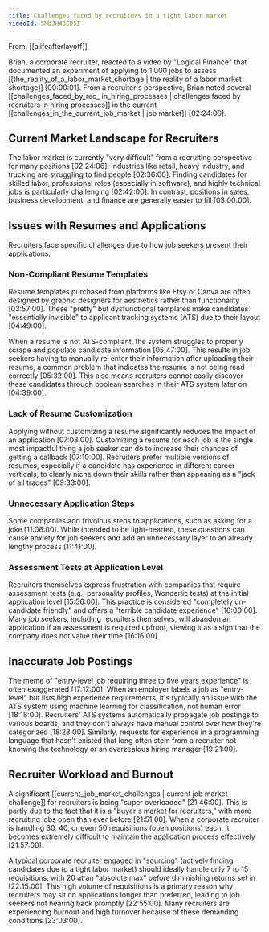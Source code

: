 ```yaml
---
title: Challenges faced by recruiters in a tight labor market
videoId: 5MbJH43CD5I
---
```


From: [[alifeafterlayoff]] <br/> 

Brian, a corporate recruiter, reacted to a video by "Logical Finance" that documented an experiment of applying to 1,000 jobs to assess [[the_reality_of_a_labor_market_shortage | the reality of a labor market shortage]] <a class="yt-timestamp" data-t="00:00:01">[00:00:01]</a>. From a recruiter's perspective, Brian noted several [[challenges_faced_by_rec_ in_hiring_processes | challenges faced by recruiters in hiring processes]] in the current [[challenges_in_the_current_job_market | job market]] <a class="yt-timestamp" data-t="02:24:06">[02:24:06]</a>.

## Current Market Landscape for Recruiters
The labor market is currently "very difficult" from a recruiting perspective for many positions <a class="yt-timestamp" data-t="02:24:06">[02:24:06]</a>. Industries like retail, heavy industry, and trucking are struggling to find people <a class="yt-timestamp" data-t="02:36:00">[02:36:00]</a>. Finding candidates for skilled labor, professional roles (especially in software), and highly technical jobs is particularly challenging <a class="yt-timestamp" data-t="02:42:00">[02:42:00]</a>. In contrast, positions in sales, business development, and finance are generally easier to fill <a class="yt-timestamp" data-t="03:00:00">[03:00:00]</a>.

## Issues with Resumes and Applications
Recruiters face specific challenges due to how job seekers present their applications:

### Non-Compliant Resume Templates
Resume templates purchased from platforms like Etsy or Canva are often designed by graphic designers for aesthetics rather than functionality <a class="yt-timestamp" data-t="03:57:00">[03:57:00]</a>. These "pretty" but dysfunctional templates make candidates "essentially invisible" to applicant tracking systems (ATS) due to their layout <a class="yt-timestamp" data-t="04:49:00">[04:49:00]</a>.

When a resume is not ATS-compliant, the system struggles to properly scrape and populate candidate information <a class="yt-timestamp" data-t="05:47:00">[05:47:00]</a>. This results in job seekers having to manually re-enter their information after uploading their resume, a common problem that indicates the resume is not being read correctly <a class="yt-timestamp" data-t="05:32:00">[05:32:00]</a>. This also means recruiters cannot easily discover these candidates through boolean searches in their ATS system later on <a class="yt-timestamp" data-t="04:39:00">[04:39:00]</a>.

### Lack of Resume Customization
Applying without customizing a resume significantly reduces the impact of an application <a class="yt-timestamp" data-t="07:08:00">[07:08:00]</a>. Customizing a resume for each job is the single most impactful thing a job seeker can do to increase their chances of getting a callback <a class="yt-timestamp" data-t="07:10:00">[07:10:00]</a>. Recruiters prefer multiple versions of resumes, especially if a candidate has experience in different career verticals, to clearly niche down their skills rather than appearing as a "jack of all trades" <a class="yt-timestamp" data-t="09:33:00">[09:33:00]</a>.

### Unnecessary Application Steps
Some companies add frivolous steps to applications, such as asking for a joke <a class="yt-timestamp" data-t="11:06:00">[11:06:00]</a>. While intended to be light-hearted, these questions can cause anxiety for job seekers and add an unnecessary layer to an already lengthy process <a class="yt-timestamp" data-t="11:41:00">[11:41:00]</a>.

### Assessment Tests at Application Level
Recruiters themselves express frustration with companies that require assessment tests (e.g., personality profiles, Wonderlic tests) at the initial application level <a class="yt-timestamp" data-t="15:56:00">[15:56:00]</a>. This practice is considered "completely un-candidate friendly" and offers a "terrible candidate experience" <a class="yt-timestamp" data-t="16:00:00">[16:00:00]</a>. Many job seekers, including recruiters themselves, will abandon an application if an assessment is required upfront, viewing it as a sign that the company does not value their time <a class="yt-timestamp" data-t="16:16:00">[16:16:00]</a>.

## Inaccurate Job Postings
The meme of "entry-level job requiring three to five years experience" is often exaggerated <a class="yt-timestamp" data-t="17:12:00">[17:12:00]</a>. When an employer labels a job as "entry-level" but lists high experience requirements, it's typically an issue with the ATS system using machine learning for classification, not human error <a class="yt-timestamp" data-t="18:18:00">[18:18:00]</a>. Recruiters' ATS systems automatically propagate job postings to various boards, and they don't always have manual control over how they're categorized <a class="yt-timestamp" data-t="18:28:00">[18:28:00]</a>. Similarly, requests for experience in a programming language that hasn't existed that long often stem from a recruiter not knowing the technology or an overzealous hiring manager <a class="yt-timestamp" data-t="19:21:00">[19:21:00]</a>.

## Recruiter Workload and Burnout
A significant [[current_job_market_challenges | current job market challenge]] for recruiters is being "super overloaded" <a class="yt-timestamp" data-t="21:46:00">[21:46:00]</a>. This is partly due to the fact that it is a "buyer's market for recruiters," with more recruiting jobs open than ever before <a class="yt-timestamp" data-t="21:51:00">[21:51:00]</a>. When a corporate recruiter is handling 30, 40, or even 50 requisitions (open positions) each, it becomes extremely difficult to maintain the application process effectively <a class="yt-timestamp" data-t="21:57:00">[21:57:00]</a>.

A typical corporate recruiter engaged in "sourcing" (actively finding candidates due to a tight labor market) should ideally handle only 7 to 15 requisitions, with 20 at an "absolute max" before diminishing returns set in <a class="yt-timestamp" data-t="22:15:00">[22:15:00]</a>. This high volume of requisitions is a primary reason why recruiters may sit on applications longer than preferred, leading to job seekers not hearing back promptly <a class="yt-timestamp" data-t="22:55:00">[22:55:00]</a>. Many recruiters are experiencing burnout and high turnover because of these demanding conditions <a class="yt-timestamp" data-t="23:03:00">[23:03:00]</a>.